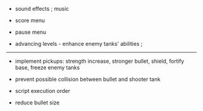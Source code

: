 
- sound effects ; music

- score menu

- pause menu

- advancing levels - enhance enemy tanks' abilities ;


***

- implement pickups: strength increase, stronger bullet, shield, fortify base, freeze enemy tanks

- prevent possible collision between bullet and shooter tank

- script execution order

- reduce bullet size

